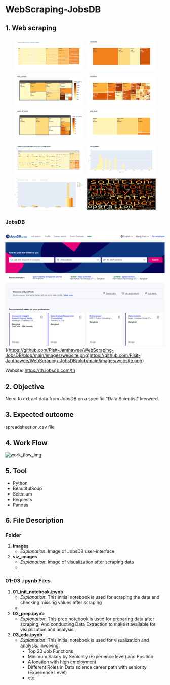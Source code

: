﻿# WebScraping-JobsDB
 
## 1. Web scraping
<div style="display: flex; flex-wrap: wrap; justify-content: center;">
    <img src="https://github.com/Pisit-Janthawee/WebScraping-JobsDB/blob/main/viz_images/treemap1.png" style="margin: 5px;" width="220" height="100">
    <img src="https://github.com/Pisit-Janthawee/WebScraping-JobsDB/blob/main/viz_images/treemap2.png" style="margin: 5px;"  width="220" height="100">
    <img src="https://github.com/Pisit-Janthawee/WebScraping-JobsDB/blob/main/viz_images/treemap3.png" style="margin: 5px;"  width="220" height="100">
    <img src="https://github.com/Pisit-Janthawee/WebScraping-JobsDB/blob/main/viz_images/treemap4.png" style="margin: 5px;"  width="220" height="100">
    <img src="https://github.com/Pisit-Janthawee/WebScraping-JobsDB/blob/main/viz_images/treemap5.png" style="margin: 5px;"  width="220" height="100">
    <img src="https://github.com/Pisit-Janthawee/WebScraping-JobsDB/blob/main/viz_images/treemap6.png" style="margin: 5px;" width="220" height="100">
    <img src="https://github.com/Pisit-Janthawee/WebScraping-JobsDB/blob/main/viz_images/treemap7.png" style="margin: 5px;" width="220" height="100">
    <img src="https://github.com/Pisit-Janthawee/WebScraping-JobsDB/blob/main/viz_images/treemap8.png" style="margin: 5px;" width="220" height="100">
    <img src="https://github.com/Pisit-Janthawee/WebScraping-JobsDB/blob/main/viz_images/treemap9.png" style="margin: 5px;" width="220" height="100">
    <img src="https://github.com/Pisit-Janthawee/WebScraping-JobsDB/blob/main/viz_images/wordcloud.png" style="margin: 5px;" width="220" height="100">
</div>

### JobsDB 
![webpage.png](https://github.com/Pisit-Janthawee/WebScraping-JobsDB/blob/main/images/website.png)](https://github.com/Pisit-Janthawee/WebScraping-JobsDB/blob/main/images/website.png)https://github.com/Pisit-Janthawee/WebScraping-JobsDB/blob/main/images/website.png)

Website: https://th.jobsdb.com/th

## 2. Objective
Need to extract data from JobsDB on a specific "Data Scientist" keyword. 

## 3. Expected outcome
spreadsheet or .csv file

## 4. Work Flow
![work_flow_img](https://github.com/Pisit-Janthawee/Web-Scraping-DrugBank-Selenium/assets/133638243/e3c8dcb8-e9ba-49ee-a58d-c0ee43e311f7)

## 5. Tool
- Python
- BeautifulSoup
- Selenium 
- Requests
- Pandas

## 6. File Description

### Folder

1. **Images**
    - *Explanation*: Image of JobsDB user-interface 
2. **viz_images**
    - *Explanation*: Image of visualization after scraping data
    - 
### 01-03 .ipynb Files

1. **01_init_notebook.ipynb**
    - *Explanation*: This initial notebook is used for scraping the data and checking missing values after scraping
    - 
2. **02_prep.ipynb**
    - *Explanation*: This prep notebook is used for preparing data after scraping, And conducting Data Extraction to make it available for visualization and analysis.
3. **03_eda.ipynb**
    - *Explanation*: This initial notebook is used for visualization and analysis. involving,
       - Top 20 Job Functions
       - Minimum Salary by Seniority (Experience level) and Position
       - A location with high employment
       - Different Roles in Data science career path with seniority (Experience Level)
       - etc.


